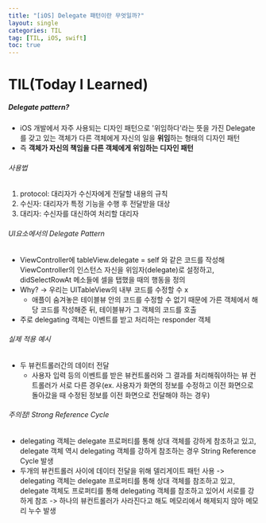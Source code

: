 ```yaml
---
title: "[iOS] Delegate 패턴이란 무엇일까?"
layout: single
categories: TIL
tag: [TIL, iOS, swift]
toc: true
---
```


# TIL(Today I Learned)

##### Delegate pattern?
* iOS 개발에서 자주 사용되는 디자인 패턴으로 '위임하다'라는 뜻을 가진 Delegate를 갖고 있는 객체가 다른 객체에게 자신의 일을 **위임**하는 형태의 디자인 패턴
* 즉 **객체가 자신의 책임을 다른 객체에게 위임하는 디자인 패턴**

###### 사용법
1. protocol: 대리자가 수신자에게 전달할 내용의 규칙
2. 수신자: 대리자가 특정 기능을 수행 후 전달받을 대상
3. 대리자: 수신자를 대신하여 처리할 대리자

###### UI요소에서의 Delegate Pattern
* ViewController에 tableView.delegate = self 와 같은 코드를 작성해 ViewController의 인스턴스 자신을 위임자(delegate)로 설정하고, didSelectRowAt 메소들에 셀을 탭했을 때의 행동을 정의
* Why? -> 우리는 UITableView의 내부 코드를 수정할 수 x
    - 애플이 숨겨놓은 테이블뷰 안의 코드를 수정할 수 없기 때문에 가른 객체에서 해당 코드를 작성해준 뒤, 테이블뷰가 그 객체의 코드를 호출
* 주로 delegating 객체는 이벤트를 받고 처리하는 responder 객체

###### 실제 적용 예시
* 두 뷰컨트롤러간의 데이터 전달
    - 사용자 입력 등의 이벤트를 받은 뷰컨트롤러와 그 결과를 처리해줘야하는 뷰 컨트롤러가 서로 다른 경우(ex. 사용자가 화면의 정보를 수정하고 이전 화면으로 돌아갔을 때 수정된 정보를 이전 화면으로 전달해야 하는 경우)

###### 주의점! Strong Reference Cycle
* delegating 객체는 delegate 프로퍼티를 통해 상대 객체를 강하게 참조하고 있고, delegate 객체 역시 delegating 객체를 강하게 참조하는 경우 String Reference Cycle 발생
* 두개의 뷰컨트롤러 사이에 데이터 전달을 위해 델리게이트 패턴 사용 -> delegating 객체는 delegate 프로퍼티를 통해 상대 객체를 참조하고 있고, delegate 객체도 프로퍼티를 통해 delegating 객체를 참조하고 있어서 서로를 강하게 참조 -> 하나의 뷰컨트롤러가 사라진다고 해도 메모리에서 해제되지 않아 메모리 누수 발생